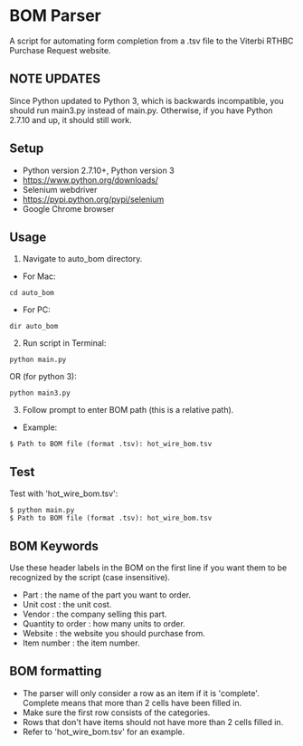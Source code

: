 BOM Parser
===============================================
A script for automating form completion from a .tsv file to the Viterbi RTHBC Purchase Request website.

NOTE UPDATES
-----------------------------------------------
Since Python updated to Python 3, which is backwards incompatible, you should run main3.py instead of main.py. Otherwise, if you have Python 2.7.10 and up, it should still work.

Setup
-----------------------------------------------
* Python version 2.7.10+, Python version 3
 * https://www.python.org/downloads/
* Selenium webdriver
 * https://pypi.python.org/pypi/selenium
* Google Chrome browser


Usage
-----------------------------------------------
1. Navigate to auto_bom directory.
 * For Mac:
 ```
 cd auto_bom
 ```
 * For PC:
 ```
 dir auto_bom
 ```
2. Run script in Terminal:
```
python main.py
```
OR (for python 3):
```
python main3.py
```
3. Follow prompt to enter BOM path (this is a relative path).
 * Example:
 ```
 $ Path to BOM file (format .tsv): hot_wire_bom.tsv
 ```

Test
-----------------------------------------------
Test with 'hot_wire_bom.tsv':
```
$ python main.py
$ Path to BOM file (format .tsv): hot_wire_bom.tsv
```

BOM Keywords
-----------------------------------------------
Use these header labels in the BOM on the first line if you want them to be recognized by the script (case insensitive).

* Part : the name of the part you want to order.
* Unit cost : the unit cost.
* Vendor : the company selling this part.
* Quantity to order : how many units to order.
* Website : the website you should purchase from.
* Item number : the item number.

BOM formatting
-----------------------------------------------
* The parser will only consider a row as an item if it is 'complete'. Complete means that more than 2 cells have been filled in.
* Make sure the first row consists of the categories.
* Rows that don't have items should not have more than 2 cells filled in.
* Refer to 'hot_wire_bom.tsv' for an example.
